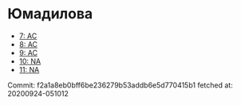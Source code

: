 # Юмадилова
- [7: AC](7.md)
- [8: AC](8.md)
- [9: AC](9.md)
- [10: NA](10.md)
- [11: NA](11.md)

Commit: f2a1a8eb0bff6be236279b53addb6e5d770415b1
 fetched at: 20200924-051012

